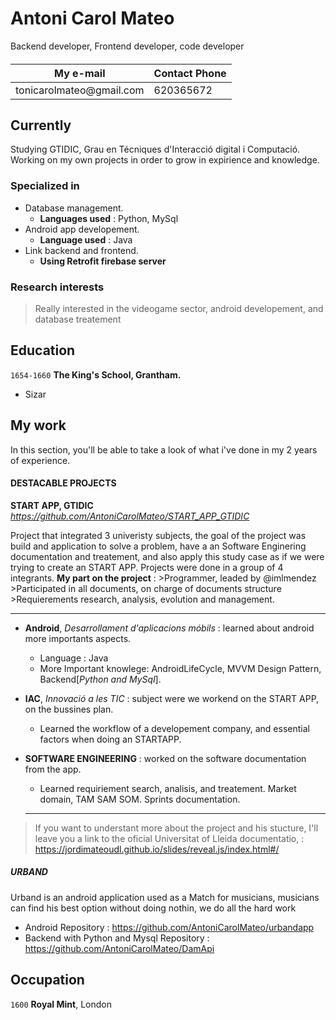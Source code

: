 
# Antoni Carol Mateo
Backend developer, Frontend developer, code developer

<div id="contact">
  <h5 contact with me via: </h5>
  <table>
    <thead>
      <th> My e-mail </th>
      <th> Contact Phone </th>
    </thead>
      <td>tonicarolmateo@gmail.com </td>
      <td> 620365672 </td>
  </table>
</div>


## Currently

Studying GTIDIC, Grau en Técniques d'Interacció digital i Computació.
Working on my own projects in order to grow in expirience and knowledge.

### Specialized in

- Database management.
  - **Languages used** : Python, MySql
- Android app developement.
  - **Language used** : Java
- Link backend and frontend.
  - **Using Retrofit firebase server**

### Research interests

>Really interested in  the videogame sector, android developement, and database treatement

## Education

`1654-1660`
__The King's School, Grantham.__

- Sizar

## My work

In this section, you'll be able to take a look of what i've done in my 2 years of experience.

#### DESTACABLE PROJECTS

__START APP, GTIDIC__    *https://github.com/AntoniCarolMateo/START_APP_GTIDIC*

Project that integrated 3 univeristy subjects, the goal of the project was build and application to solve a problem, have a an Software Enginering documentation and treatement, and also apply this study case as if we were trying to create an START APP.
Projects were done in a group of 4 integrants. 
**My part on the project** : 
        >Programmer, leaded by @imlmendez
        >Participated in all documents, on charge of documents structure
        >Requierements research, analysis, evolution and management. 

----
- **Android**, *Desarrollament d'aplicacions móbils* : learned about android more importants aspects.
  - Language : Java
  - More Important knowlege: AndroidLifeCycle, MVVM Design Pattern, Backend[*Python and MySql*].
  
- **IAC**, *Innovació a les TIC* : subject were we workend on the START APP, on the bussines plan.
  - Learned the workflow of a developement company, and essential factors when doing an STARTAPP.
  
- **SOFTWARE ENGINEERING** : worked on the software documentation from the app.
  - Learned requiriement search, analisis, and treatement. Market domain, TAM SAM SOM. Sprints documentation.
  -----  
  
 >If you want to understant more about the project and his stucture, I'll leave you a link to the oficial Universitat of Lleida documentatio, :   https://jordimateoudl.github.io/slides/reveal.js/index.html#/
  
##### URBAND
Urband is an android application used as a Match for musicians, musicians can find his best option without doing nothin, we do all the hard work
    
   - Android Repository : https://github.com/AntoniCarolMateo/urbandapp
   - Backend with Python and Mysql Repository : https://github.com/AntoniCarolMateo/DamApi

## Occupation

`1600`
__Royal Mint__, London

<!-- ### Footer

Last updated: May 2013 -->



